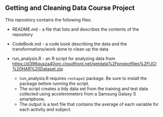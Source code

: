 ## Getting and Cleaning Data Course Project

This repository contains the following files:

* README.md - a file that lists and describes the contents of the repository

* CodeBook.md - a code book describing the data and the transformations/work done to clean up the data

* run_analysis.R - an R script for analyzing data from <https://d396qusza40orc.cloudfront.net/getdata%2Fprojectfiles%2FUCI%20HAR%20Dataset.zip>

    + run_analysis.R requires `reshape2` package. Be sure to install the package before running the script.
    + The script creates a tidy data set from the training and test data collected using accelerometers from a Samsung Galaxy S smartphone. 
    + The output is a text file that contains the average of each variable for each activity and subject.
